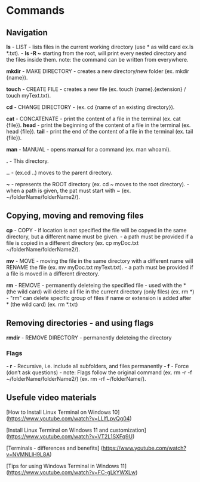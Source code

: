# Commands

## Navigation
**ls**  - LIST
        - lists files in the current working directory (use * as wild card ex.ls *.txt).
        - **ls -R ~** starting from the root, will print every nested directory and the files inside them.
           note: the command can be written from everywhere.  

**mkdir** - MAKE DIRECTORY 
        - creates a  new directory/new folder (ex. mkdir {name}).

**touch** - CREATE FILE 
        - creates a new file (ex. touch {name}.{extension} / touch myText.txt).

**cd**  - CHANGE DIRECTORY
        - (ex. cd {name of an existing directory}).

**cat** - CONCATENATE
        - print the content of a file in the terminal (ex. cat {file}).
        **head** - print the beginning of the content of a file in the terminal (ex. head {file}).
        **tail** - print the end of the content of a file in the terminal (ex. tail {file}).

**man** - MANUAL
        - opens manual for a command (ex. man whoami).

**.**   - This directory.

**..**  - (ex.cd ..) moves to the parent directory.

**~**   - represents the ROOT directory (ex. cd ~ moves to the root directory).
        - when a path is given, the pat must start with ~  (ex. ~/folderName/folderName2/).


## Copying, moving and removing files
**cp**  - COPY
        - if location is not specified the file will be copyed in the same directory, but a different name must be given. 
        - a path must be provided if a file is copied in a different directory (ex. cp myDoc.txt ~/folderName/folderName2/).

**mv**  - MOVE
        - moving the file in the same directory with a different name will RENAME the file (ex. mv myDoc.txt myText.txt).
        - a path must be provided if a file is moved in a different directory.

**rm**  - REMOVE
        - permanently deleteing the specified file
        - used with the * (the wild card) will delete all file in the current directory (only files) (ex. rm *) 
        - "rm" can delete specific group of files if name or extension is added after * (the wild card) (ex. rm *.txt)  

## Removing directories - and using flags 
**rmdir** - REMOVE DIRECTORY
        - permanently deleteing the directory
### Flags
**- r** - Recursive, i.e. include all subfolders, and files permanently
**- f** - Force (don’t ask questions)
        - note: Flags follow the original command (ex. rm -r -f ~/folderName/folderName2/) (ex. rm -rf ~/folderName/).


## Usefule video materials

[How to Install Linux Terminal on Windows 10] (https://www.youtube.com/watch?v=LLlfLpvQg04)

[Install Linux Terminal on Windows 11 and customization] (https://www.youtube.com/watch?v=VT2L1SXFq9U)

[Terminals - differences and benefits] (https://www.youtube.com/watch?v=NVMNLlH9L8A)

[Tips for using Windows Terminal in Windows 11] (https://www.youtube.com/watch?v=FC-gLkYWXLw)